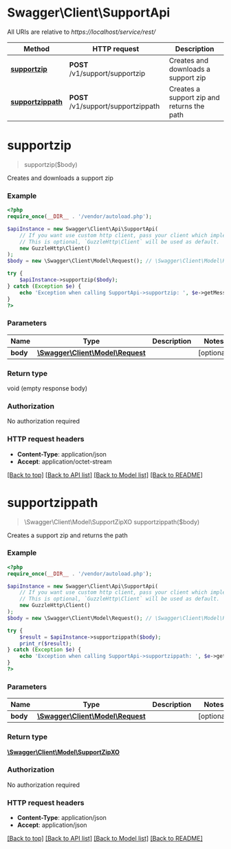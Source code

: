 # Swagger\Client\SupportApi

All URIs are relative to *https://localhost/service/rest/*

Method | HTTP request | Description
------------- | ------------- | -------------
[**supportzip**](SupportApi.md#supportzip) | **POST** /v1/support/supportzip | Creates and downloads a support zip
[**supportzippath**](SupportApi.md#supportzippath) | **POST** /v1/support/supportzippath | Creates a support zip and returns the path


# **supportzip**
> supportzip($body)

Creates and downloads a support zip



### Example
```php
<?php
require_once(__DIR__ . '/vendor/autoload.php');

$apiInstance = new Swagger\Client\Api\SupportApi(
    // If you want use custom http client, pass your client which implements `GuzzleHttp\ClientInterface`.
    // This is optional, `GuzzleHttp\Client` will be used as default.
    new GuzzleHttp\Client()
);
$body = new \Swagger\Client\Model\Request(); // \Swagger\Client\Model\Request | 

try {
    $apiInstance->supportzip($body);
} catch (Exception $e) {
    echo 'Exception when calling SupportApi->supportzip: ', $e->getMessage(), PHP_EOL;
}
?>
```

### Parameters

Name | Type | Description  | Notes
------------- | ------------- | ------------- | -------------
 **body** | [**\Swagger\Client\Model\Request**](../Model/Request.md)|  | [optional]

### Return type

void (empty response body)

### Authorization

No authorization required

### HTTP request headers

 - **Content-Type**: application/json
 - **Accept**: application/octet-stream

[[Back to top]](#) [[Back to API list]](../../README.md#documentation-for-api-endpoints) [[Back to Model list]](../../README.md#documentation-for-models) [[Back to README]](../../README.md)

# **supportzippath**
> \Swagger\Client\Model\SupportZipXO supportzippath($body)

Creates a support zip and returns the path



### Example
```php
<?php
require_once(__DIR__ . '/vendor/autoload.php');

$apiInstance = new Swagger\Client\Api\SupportApi(
    // If you want use custom http client, pass your client which implements `GuzzleHttp\ClientInterface`.
    // This is optional, `GuzzleHttp\Client` will be used as default.
    new GuzzleHttp\Client()
);
$body = new \Swagger\Client\Model\Request(); // \Swagger\Client\Model\Request | 

try {
    $result = $apiInstance->supportzippath($body);
    print_r($result);
} catch (Exception $e) {
    echo 'Exception when calling SupportApi->supportzippath: ', $e->getMessage(), PHP_EOL;
}
?>
```

### Parameters

Name | Type | Description  | Notes
------------- | ------------- | ------------- | -------------
 **body** | [**\Swagger\Client\Model\Request**](../Model/Request.md)|  | [optional]

### Return type

[**\Swagger\Client\Model\SupportZipXO**](../Model/SupportZipXO.md)

### Authorization

No authorization required

### HTTP request headers

 - **Content-Type**: application/json
 - **Accept**: application/json

[[Back to top]](#) [[Back to API list]](../../README.md#documentation-for-api-endpoints) [[Back to Model list]](../../README.md#documentation-for-models) [[Back to README]](../../README.md)

